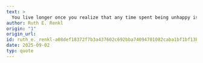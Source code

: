 ```yaml
---
text: >
  You live longer once you realize that any time spent being unhappy is wasted.
author: Ruth E. Renkl
origin: "1"
origin_url: 
id: ruth_e._renkl-a08def18372f7b3a437602c692bba74094701082caba1bf1bf13b27ea5c7b308
date: 2025-09-02
typ: quote
---
```

